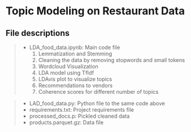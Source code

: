 # Topic Modeling on Restaurant Data

## File descriptions
> - LDA_food_data.ipynb: Main code file
>   1. Lemmatization and Stemming
>   2. Cleaning the data by removing stopwords and small tokens
>   3. Wordcloud Visualization
>   4. LDA model using TfIdf
>   5. LDAvis plot to visualize topics
>   6. Recommendations to vendors
>   7. Coherence scores for different number of topics

> - LAD_food_data.py: Python file to the same code above
> - requirements.txt: Project requirements file
> - processed_docs.p: Pickled cleaned data 
> - products.parquet.gz: Data file